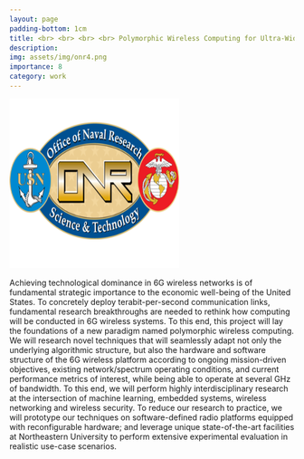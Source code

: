 ```yaml
---
layout: page
padding-bottom: 1cm
title: <br> <br> <br> <br> Polymorphic Wireless Computing for Ultra-Wideband 6G Spectrum Dominance
description:
img: assets/img/onr4.png
importance: 8
category: work
---
```


<style>
.nsf {
  width: 300px;
  height: 300px;
}
</style>
<img src="/assets/img/onr3.png" class="nsf" alt="ONR Logo">


Achieving technological dominance in 6G wireless networks is of fundamental strategic importance to the economic well-being of the United States. To concretely deploy terabit-per-second communication links, fundamental research breakthroughs are needed to rethink how computing will be conducted in 6G wireless systems. To this end, this project will lay the foundations of a new paradigm named polymorphic wireless computing. We will research novel techniques that will seamlessly adapt not only the underlying algorithmic structure, but also the hardware and software structure of the 6G wireless platform according to ongoing mission-driven objectives, existing network/spectrum operating conditions, and current performance metrics of interest, while being able to operate at several GHz of bandwidth. To this end, we will perform highly interdisciplinary research  at the intersection of machine learning, embedded systems, wireless networking and wireless security. To reduce our research to practice, we will prototype our  techniques on software-defined radio platforms equipped with reconfigurable hardware; and leverage unique state-of-the-art facilities at Northeastern University to perform extensive experimental evaluation in realistic use-case scenarios. 
